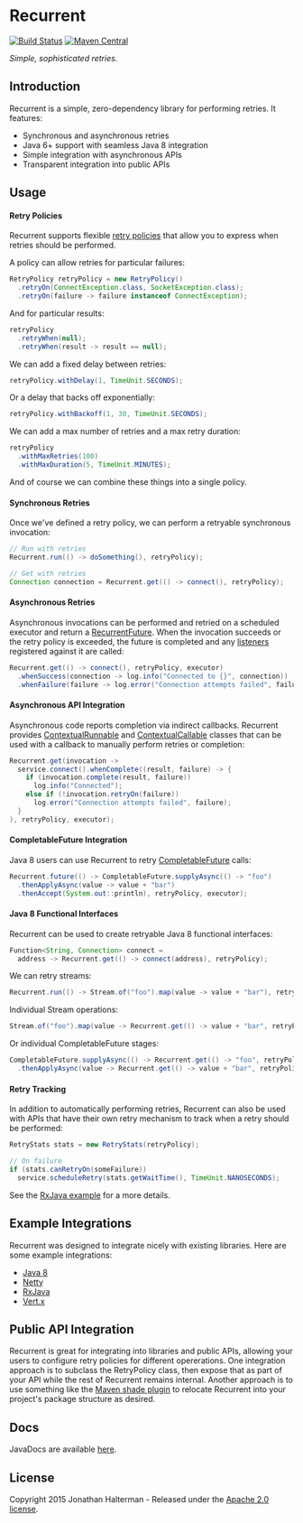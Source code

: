# Recurrent
[![Build Status](https://travis-ci.org/jhalterman/recurrent.svg)](https://travis-ci.org/jhalterman/recurrent)
[![Maven Central](https://maven-badges.herokuapp.com/maven-central/net.jodah/recurrent/badge.svg)](https://maven-badges.herokuapp.com/maven-central/net.jodah/recurrent) 

*Simple, sophisticated retries.*

## Introduction

Recurrent is a simple, zero-dependency library for performing retries. It features:

* Synchronous and asynchronous retries
* Java 6+ support with seamless Java 8 integration
* Simple integration with asynchronous APIs
* Transparent integration into public APIs

## Usage

#### Retry Policies

Recurrent supports flexible [retry policies][RetryPolicy] that allow you to express when retries should be performed.

A policy can allow retries for particular failures:

```java
RetryPolicy retryPolicy = new RetryPolicy()
  .retryOn(ConnectException.class, SocketException.class);
  .retryOn(failure -> failure instanceof ConnectException);
```

And for particular results:

```java
retryPolicy
  .retryWhen(null);
  .retryWhen(result -> result == null);
```  

We can add a fixed delay between retries:

```java
retryPolicy.withDelay(1, TimeUnit.SECONDS);
```
Or a delay that backs off exponentially:

```java
retryPolicy.withBackoff(1, 30, TimeUnit.SECONDS);
```

We can add a max number of retries and a max retry duration:

```java
retryPolicy
  .withMaxRetries(100)
  .withMaxDuration(5, TimeUnit.MINUTES);
```

And of course we can combine these things into a single policy.

#### Synchronous Retries

Once we've defined a retry policy, we can perform a retryable synchronous invocation:

```java
// Run with retries
Recurrent.run(() -> doSomething(), retryPolicy);

// Get with retries
Connection connection = Recurrent.get(() -> connect(), retryPolicy);
```

#### Asynchronous Retries

Asynchronous invocations can be performed and retried on a scheduled executor and return a [RecurrentFuture]. When the invocation succeeds or the retry policy is exceeded, the future is completed and any [listeners](http://jodah.net/recurrent/javadoc/net/jodah/recurrent/event/package-summary.html) registered against it are called:

```java
Recurrent.get(() -> connect(), retryPolicy, executor)
  .whenSuccess(connection -> log.info("Connected to {}", connection))
  .whenFailure(failure -> log.error("Connection attempts failed", failure));
```

#### Asynchronous API Integration

Asynchronous code reports completion via indirect callbacks. Recurrent provides [ContextualRunnable] and [ContextualCallable] classes that can be used with a callback to manually perform retries or completion:

```java
Recurrent.get(invocation -> 
  service.connect().whenComplete((result, failure) -> {
	if (invocation.complete(result, failure))
      log.info("Connected");
	else if (!invocation.retryOn(failure))
      log.error("Connection attempts failed", failure);
  }
), retryPolicy, executor);
```

#### CompletableFuture Integration

Java 8 users can use Recurrent to retry [CompletableFuture] calls:

```java
Recurrent.future(() -> CompletableFuture.supplyAsync(() -> "foo")
  .thenApplyAsync(value -> value + "bar")
  .thenAccept(System.out::println), retryPolicy, executor);
```

#### Java 8 Functional Interfaces

Recurrent can be used to create retryable Java 8 functional interfaces:

```java
Function<String, Connection> connect =
  address -> Recurrent.get(() -> connect(address), retryPolicy);
```

We can retry streams:

```java
Recurrent.run(() -> Stream.of("foo").map(value -> value + "bar"), retryPolicy);
```

Individual Stream operations:

```java
Stream.of("foo").map(value -> Recurrent.get(() -> value + "bar", retryPolicy));
```

Or individual CompletableFuture stages:

```java
CompletableFuture.supplyAsync(() -> Recurrent.get(() -> "foo", retryPolicy))
  .thenApplyAsync(value -> Recurrent.get(() -> value + "bar", retryPolicy));
```

#### Retry Tracking

In addition to automatically performing retries, Recurrent can also be used with APIs that have their own retry mechanism to track when a retry should be performed:

```java
RetryStats stats = new RetryStats(retryPolicy);

// On failure
if (stats.canRetryOn(someFailure))
  service.scheduleRetry(stats.getWaitTime(), TimeUnit.NANOSECONDS);
```

See the [RxJava example][RxJava] for a more details.

## Example Integrations

Recurrent was designed to integrate nicely with existing libraries. Here are some example integrations:

* [Java 8](https://github.com/jhalterman/recurrent/blob/master/src/test/java/net/jodah/recurrent/examples/Java8Example.java)
* [Netty](https://github.com/jhalterman/recurrent/blob/master/src/test/java/net/jodah/recurrent/examples/NettyExample.java)
* [RxJava]
* [Vert.x](https://github.com/jhalterman/recurrent/blob/master/src/test/java/net/jodah/recurrent/examples/VertxExample.java)

## Public API Integration

Recurrent is great for integrating into libraries and public APIs, allowing your users to configure retry policies for different opererations. One integration approach is to subclass the RetryPolicy class, then expose that as part of your API while the rest of Recurrent remains internal. Another approach is to use something like the [Maven shade plugin](https://maven.apache.org/plugins/maven-shade-plugin/) to relocate Recurrent into your project's package structure as desired.

## Docs

JavaDocs are available [here](https://jhalterman.github.com/recurrent/javadoc).

## License

Copyright 2015 Jonathan Halterman - Released under the [Apache 2.0 license](http://www.apache.org/licenses/LICENSE-2.0.html).

[RetryPolicy]: http://jodah.net/recurrent/javadoc/net/jodah/recurrent/RetryPolicy.html
[RecurrentFuture]: http://jodah.net/recurrent/javadoc/net/jodah/recurrent/RecurrentFuture.html
[ContextualRunnable]: http://jodah.net/recurrent/javadoc/net/jodah/recurrent/ContextualRunnable.html
[ContextualCallable]: http://jodah.net/recurrent/javadoc/net/jodah/recurrent/ContextualCallable.html
[CompletableFuture]: https://docs.oracle.com/javase/8/docs/api/java/util/concurrent/CompletableFuture.html
[RxJava]: https://github.com/jhalterman/recurrent/blob/master/src/test/java/net/jodah/recurrent/examples/RxJavaExample.java